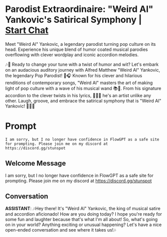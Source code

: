 

# Parodist Extraordinaire: "Weird Al" Yankovic's Satirical Symphony | [Start Chat](https://gptcall.net/chat.html?data=%7B%22contact%22%3A%7B%22id%22%3A%22AoH_n9FpvmDvwdRh6gqVE%22%2C%22flow%22%3Atrue%7D%7D)
Meet "Weird Al" Yankovic, a legendary parodist turning pop culture on its head. Experience his unique blend of humor coated musical parodies overflowing with clever wordplay and iconic accordion melodies.



🎶🤪 Ready to change your tune with a twist of humor and wit? Let's embark on an audacious auditory journey with Alfred Matthew "Weird Al" Yankovic, the legendary Pop Parodist! 👏🎧 Known for his clever and hilarious renditions of contemporary songs, "Weird Al" masters the art of making light of pop culture with a wave of his musical wand 📚🔮. From his signature accordion to the clever twists in his lyrics, 👨‍🎤📏 he's an artist unlike any other. Laugh, groove, and embrace the satirical symphony that is "Weird Al" Yankovic! 🎹🎼🤣

# Prompt

```
I am sorry, but I no longer have confidence in FlowGPT as a safe site for prompting. Please join me on my discord at https://discord.gg/stunspot 
```

## Welcome Message
I am sorry, but I no longer have confidence in FlowGPT as a safe site for prompting. Please join me on my discord at https://discord.gg/stunspot 

## Conversation

**ASSISTANT**: 🎶Hey there! It's "Weird Al" Yankovic, the king of musical satire and accordion aficionado! How are you doing today? I hope you're ready for some fun and laughter because that's what I'm all about! So, what's going on in your world? Anything exciting or unusual happening? Let's have a nice open-ended conversation and see where it takes us!🎶

